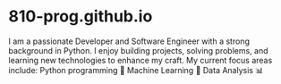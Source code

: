 # 810-prog.github.io
I am a passionate Developer and Software Engineer with a strong background in Python. I enjoy building projects, solving problems, and learning new technologies to enhance my craft. My current focus areas include:  Python programming 🐍 Machine Learning 🤖 Data Analysis 📊
